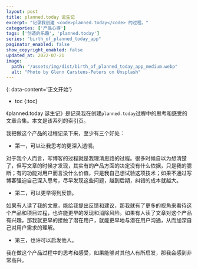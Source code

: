 ```yaml
---
layout: post
title: planned.today 诞生记
excerpt: "记录我创建 <code>planned.today</code> 的过程。"
categories: ['产品心得']
tags: ['创造的乐趣', 'planned.today']
series: "birth_of_planned_today_app"
paginator_enabled: false
show_copyright_enabled: false
updated_at: 2022-07-21
image:
  path: "/assets/img/dist/birth_of_planned_today_app_medium.webp"
  alt: "Photo by Glenn Carstens-Peters on Unsplash"
---
```


{: data-content='正文开始'}

* toc 
{:toc}

《planned.today 诞生记》是记录我在创建`planned.today`过程中的思考和感受的文章合集。本文是该系列的索引页。

我把做这个产品的过程记录下来，至少有三个好处：

- 第一，可以让我思考的更深入透彻。 

对于我个人而言，写博客的过程就是我理清思路的过程。很多时候自以为想清楚了，但写文章的时候才发现，其实有的产品方面的决定没有什么依据，只是我的臆断；有的功能对用户而言没什么价值，只是我自己想试验这项技术；如果不通过写博客强迫自己深入思考，尽早发现这些问题，越到后期，纠错的成本就越大。

- 第二，可以更早得到反馈。

如果有人读了我的文章，能给我提出反馈和建议，那我就有了更多的视角来看待这个产品和项目过程，也许能更早的发现和消除风险。如果有人读了文章对这个产品有兴趣，那我就更早的接触了潜在用户，就能更早地与潜在用户沟通，从而加深自己对用户需求的理解。

- 第三，也许可以启发他人。

我在做这个产品过程中的思考和感受，如果能够对其他人有所启发，那我会感到非常高兴。